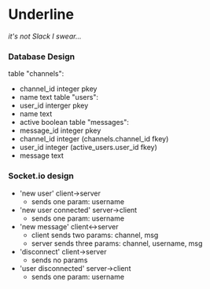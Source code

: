 # Underline
_it's not Slack I swear..._

### Database Design
table "channels":
 - channel_id integer pkey
 - name text
table "users":
 - user_id interger pkey
 - name text
 - active boolean
table "messages":
 - message_id integer pkey
 - channel_id integer (channels.channel_id fkey)
 - user_id integer (active_users.user_id fkey)
 - message text

### Socket.io design
 - 'new user' client->server
    - sends one param: username
 - 'new user connected' server->client
    - sends one param: username
 - 'new message' client<->server
    - client sends two params: channel, msg
    - server sends three params: channel, username, msg
 - 'disconnect' client->server
    - sends no params
 - 'user disconnected' server->client
    - sends one param: username